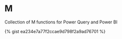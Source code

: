 # M
Collection of M functions for Power Query and Power BI


<script src="https://gist.github.com/ImkeF/ea234e7a77f2ccae9d798f2a9ad76701.js"></script>

{% gist ea234e7a77f2ccae9d798f2a9ad76701 %}

